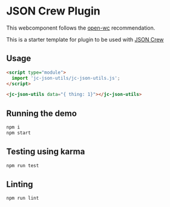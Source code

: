 # JSON Crew Plugin

This webcomponent follows the [open-wc](https://github.com/open-wc/open-wc) recommendation.

This is a starter template for plugin to be used with [JSON Crew](https://jsoncrew.agney.dev)

## Usage
```html
<script type="module">
  import 'jc-json-utils/jc-json-utils.js';
</script>

<jc-json-utils data="{ thing: 1}"></jc-json-utils>
```

## Running the demo
```bash
npm i
npm start
```

## Testing using karma
```bash
npm run test
```

## Linting
```bash
npm run lint
```
